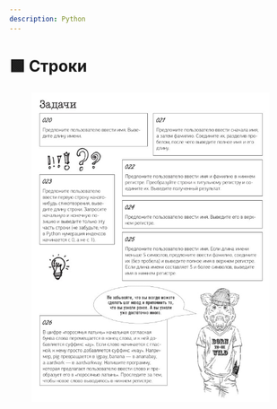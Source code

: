 ```yaml
---
description: Python
---
```


# 🟩 Строки

<figure><img src="../../../.gitbook/assets/image (12).png" alt=""><figcaption></figcaption></figure>
